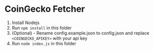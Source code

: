 # CoinGecko Fetcher
1. Install Nodejs
2. Run `npm install` in this folder
3. (Optional) - Rename config.example.json to config.json and replace `<COINGECKO_APIKEY>` with your api key
4. Run `node index.js` in this folder